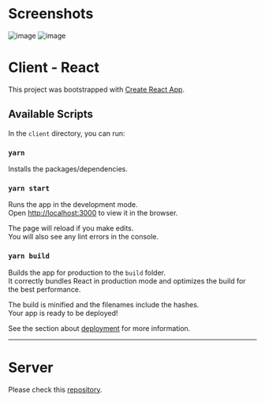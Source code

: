 # Screenshots
![image](https://github.com/jqamaya/hubspot-oauth-contacts/assets/13392538/c8493ff8-c92c-4fc8-a32b-a970800b1013)
![image](https://github.com/jqamaya/hubspot-oauth-contacts/assets/13392538/610f9d27-2796-4f8c-b18d-9bd186249e37)

# Client - React

This project was bootstrapped with [Create React App](https://github.com/facebook/create-react-app).

## Available Scripts

In the `client` directory, you can run:

### `yarn`

Installs the packages/dependencies.

### `yarn start`

Runs the app in the development mode.\
Open [http://localhost:3000](http://localhost:3000) to view it in the browser.

The page will reload if you make edits.\
You will also see any lint errors in the console.

### `yarn build`

Builds the app for production to the `build` folder.\
It correctly bundles React in production mode and optimizes the build for the best performance.

The build is minified and the filenames include the hashes.\
Your app is ready to be deployed!

See the section about [deployment](https://facebook.github.io/create-react-app/docs/deployment) for more information.

---

# Server

Please check this [repository](https://github.com/jqamaya/hubspot-oauth-contacts-server). 

